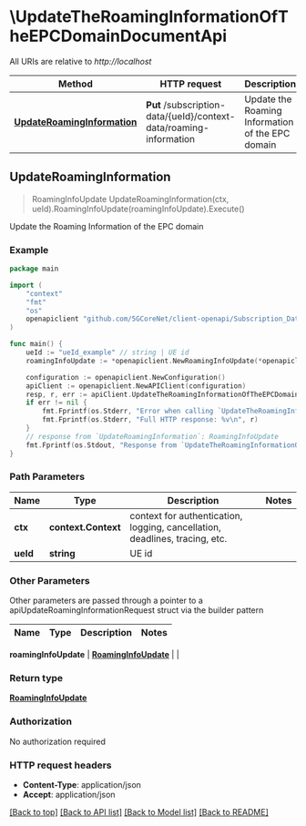 # \UpdateTheRoamingInformationOfTheEPCDomainDocumentApi

All URIs are relative to *http://localhost*

Method | HTTP request | Description
------------- | ------------- | -------------
[**UpdateRoamingInformation**](UpdateTheRoamingInformationOfTheEPCDomainDocumentApi.md#UpdateRoamingInformation) | **Put** /subscription-data/{ueId}/context-data/roaming-information | Update the Roaming Information of the EPC domain



## UpdateRoamingInformation

> RoamingInfoUpdate UpdateRoamingInformation(ctx, ueId).RoamingInfoUpdate(roamingInfoUpdate).Execute()

Update the Roaming Information of the EPC domain

### Example

```go
package main

import (
    "context"
    "fmt"
    "os"
    openapiclient "github.com/5GCoreNet/client-openapi/Subscription_Data"
)

func main() {
    ueId := "ueId_example" // string | UE id
    roamingInfoUpdate := *openapiclient.NewRoamingInfoUpdate(*openapiclient.NewPlmnId("Mcc_example", "Mnc_example")) // RoamingInfoUpdate | 

    configuration := openapiclient.NewConfiguration()
    apiClient := openapiclient.NewAPIClient(configuration)
    resp, r, err := apiClient.UpdateTheRoamingInformationOfTheEPCDomainDocumentApi.UpdateRoamingInformation(context.Background(), ueId).RoamingInfoUpdate(roamingInfoUpdate).Execute()
    if err != nil {
        fmt.Fprintf(os.Stderr, "Error when calling `UpdateTheRoamingInformationOfTheEPCDomainDocumentApi.UpdateRoamingInformation``: %v\n", err)
        fmt.Fprintf(os.Stderr, "Full HTTP response: %v\n", r)
    }
    // response from `UpdateRoamingInformation`: RoamingInfoUpdate
    fmt.Fprintf(os.Stdout, "Response from `UpdateTheRoamingInformationOfTheEPCDomainDocumentApi.UpdateRoamingInformation`: %v\n", resp)
}
```

### Path Parameters


Name | Type | Description  | Notes
------------- | ------------- | ------------- | -------------
**ctx** | **context.Context** | context for authentication, logging, cancellation, deadlines, tracing, etc.
**ueId** | **string** | UE id | 

### Other Parameters

Other parameters are passed through a pointer to a apiUpdateRoamingInformationRequest struct via the builder pattern


Name | Type | Description  | Notes
------------- | ------------- | ------------- | -------------

 **roamingInfoUpdate** | [**RoamingInfoUpdate**](RoamingInfoUpdate.md) |  | 

### Return type

[**RoamingInfoUpdate**](RoamingInfoUpdate.md)

### Authorization

No authorization required

### HTTP request headers

- **Content-Type**: application/json
- **Accept**: application/json

[[Back to top]](#) [[Back to API list]](../README.md#documentation-for-api-endpoints)
[[Back to Model list]](../README.md#documentation-for-models)
[[Back to README]](../README.md)

